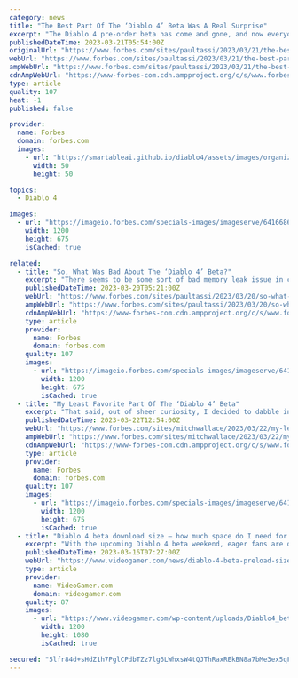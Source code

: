 ```yaml
---
category: news
title: "The Best Part Of The ‘Diablo 4’ Beta Was A Real Surprise"
excerpt: "The Diablo 4 pre-order beta has come and gone, and now everyone is gearing up for the open beta which arrives just a few days from now. Then it’s time for the full launch of the game in June, which ..."
publishedDateTime: 2023-03-21T05:54:00Z
originalUrl: "https://www.forbes.com/sites/paultassi/2023/03/21/the-best-part-of-the-diablo-4-beta-was-a-real-surprise/"
webUrl: "https://www.forbes.com/sites/paultassi/2023/03/21/the-best-part-of-the-diablo-4-beta-was-a-real-surprise/"
ampWebUrl: "https://www.forbes.com/sites/paultassi/2023/03/21/the-best-part-of-the-diablo-4-beta-was-a-real-surprise/amp/"
cdnAmpWebUrl: "https://www-forbes-com.cdn.ampproject.org/c/s/www.forbes.com/sites/paultassi/2023/03/21/the-best-part-of-the-diablo-4-beta-was-a-real-surprise/amp/"
type: article
quality: 107
heat: -1
published: false

provider:
  name: Forbes
  domain: forbes.com
  images:
    - url: "https://smartableai.github.io/diablo4/assets/images/organizations/forbes.com-50x50.jpg"
      width: 50
      height: 50

topics:
  - Diablo 4

images:
  - url: "https://imageio.forbes.com/specials-images/imageserve/6416686c3560f7351e7ffb6e/0x0.jpg?format=jpg&width=1200"
    width: 1200
    height: 675
    isCached: true

related:
  - title: "So, What Was Bad About The ‘Diablo 4’ Beta?"
    excerpt: "There seems to be some sort of bad memory leak issue in certain instances that can really become problematic in time, if not kill the game outright. On top of that, even without running out of memory ..."
    publishedDateTime: 2023-03-20T05:21:00Z
    webUrl: "https://www.forbes.com/sites/paultassi/2023/03/20/so-what-was-bad-about-the-diablo-4-beta/"
    ampWebUrl: "https://www.forbes.com/sites/paultassi/2023/03/20/so-what-was-bad-about-the-diablo-4-beta/amp/"
    cdnAmpWebUrl: "https://www-forbes-com.cdn.ampproject.org/c/s/www.forbes.com/sites/paultassi/2023/03/20/so-what-was-bad-about-the-diablo-4-beta/amp/"
    type: article
    provider:
      name: Forbes
      domain: forbes.com
    quality: 107
    images:
      - url: "https://imageio.forbes.com/specials-images/imageserve/6416686c3560f7351e7ffb6e/0x0.jpg?format=jpg&width=1200"
        width: 1200
        height: 675
        isCached: true
  - title: "My Least Favorite Part Of The ‘Diablo 4’ Beta"
    excerpt: "That said, out of sheer curiosity, I decided to dabble in the Diablo 4 early beta this past weekend, and much to my surprise, I found it to be fantastically fun. And no, it wasn’t because I ..."
    publishedDateTime: 2023-03-22T12:54:00Z
    webUrl: "https://www.forbes.com/sites/mitchwallace/2023/03/22/my-least-favorite-part-of-the-diablo-4-beta/"
    ampWebUrl: "https://www.forbes.com/sites/mitchwallace/2023/03/22/my-least-favorite-part-of-the-diablo-4-beta/amp/"
    cdnAmpWebUrl: "https://www-forbes-com.cdn.ampproject.org/c/s/www.forbes.com/sites/mitchwallace/2023/03/22/my-least-favorite-part-of-the-diablo-4-beta/amp/"
    type: article
    provider:
      name: Forbes
      domain: forbes.com
    quality: 107
    images:
      - url: "https://imageio.forbes.com/specials-images/imageserve/641b5b3bdd85cce6c170461c/0x0.jpg?format=jpg&width=1200"
        width: 1200
        height: 675
        isCached: true
  - title: "Diablo 4 beta download size – how much space do I need for the beta?"
    excerpt: "With the upcoming Diablo 4 beta weekend, eager fans are downloading the client now in the hope of being able to play as soon as the gates of the RPG open up. Traditionally, Diablo games have been on ..."
    publishedDateTime: 2023-03-16T07:27:00Z
    webUrl: "https://www.videogamer.com/news/diablo-4-beta-preload-size/"
    type: article
    provider:
      name: VideoGamer.com
      domain: videogamer.com
    quality: 87
    images:
      - url: "https://www.videogamer.com/wp-content/uploads/Diablo4_betadownloadscreen.jpg"
        width: 1200
        height: 1080
        isCached: true

secured: "5lfr84d+sHdZ1h7PglCPdbTZz7lg6LWhxsW4tQJThRaxREkBN8a7bMe3ex5qFRGFmJhlPJepK8AocwyLaZBGeEQF7i780hchcuYJalj9LQJLdZ0aTTRn/CTPwcDb1OE8+siMNHpKrDAAbZbt8zD+xJILdbiTxR/GsCtwGZBkXiWGwyqALcRHZGyLKoNw4xbZ1Y8ooDNFjYF8ZlLOnfCQe2D+l8U8RfYPKnoOGPUtJdNZoiDb2YRSzoGWNCXmFjxgHiKUfoEYv2OKRq6FCdbbg2fXS9jIbln6IOWcv/AZNNHzwP5r8G2EIDTx+2F+5PC9wu57Qj2eLOEAsM/LN/aa2SMV3wFyGkFIIk4S2ADdv60=;9+PpUZJi0ndddwEXPMtTuA=="
---
```


